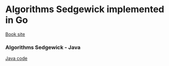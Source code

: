 # Algorithms Sedgewick implemented in Go

[Book site](https://algs4.cs.princeton.edu)

### Algorithms Sedgewick - Java

[Java code](https://algs4.cs.princeton.edu/code/)
